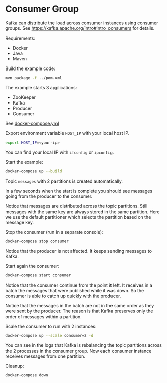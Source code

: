 # Consumer Group

Kafka can distribute the load across consumer instances using consumer groups.
See https://kafka.apache.org/intro#intro_consumers for details.

Requirements:
* Docker
* Java
* Maven

Build the example code:
```sh
mvn package -f ../pom.xml
```

The example starts 3 applications:
* ZooKeeper
* Kafka
* Producer
* Consumer

See [docker-compose.yml](docker-compose.yml)

Export environment variable `HOST_IP` with your local host IP.
```sh
export HOST_IP=<your-ip>
```
You can find your local IP with `ifconfig` or `ipconfig`.

Start the example:
```sh
docker-compose up --build
```

Topic `messages` with 2 partitions is created automatically.

In a few seconds when the start is complete you should see messages going from the producer to the consumer.

Notice that messages are distributed across the topic partitions.
Still messages with the same key are always stored in the same partition.
Here we use the default partitioner which selects the partition based on the message key.

Stop the consumer (run in a separate console):
```sh
docker-compose stop consumer
```
Notice that the producer is not affected. It keeps sending messages to Kafka.

Start again the consumer:
```sh
docker-compose start consumer
```
Notice that the consumer continue from the point it left.
It receives in a batch the messages that were published while it was down.
So the consumer is able to catch up quickly with the producer.

Notice that the messages in the batch are not in the same order as they were sent by the producer.
The reason is that Kafka preserves only the order of messages within a partition.

Scale the consumer to run with 2 instances:
```sh
docker-compose up --scale consumer=2 -d
```
You can see in the logs that Kafka is rebalancing the topic partitions across the 2 processes in the consumer group.
Now each consumer instance receives messages from one partition.

Cleanup:
```sh
docker-compose down
```
